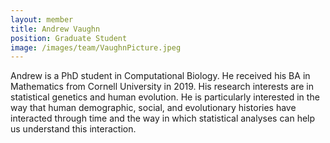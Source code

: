 ```yaml
---
layout: member
title: Andrew Vaughn
position: Graduate Student
image: /images/team/VaughnPicture.jpeg
---
```



Andrew is a PhD student in Computational Biology. He received his BA in Mathematics from Cornell University in 2019. His research interests are in statistical genetics and human evolution. He is particularly interested in the way that human demographic, social, and evolutionary histories have interacted through time and the way in which statistical analyses can help us understand this interaction.